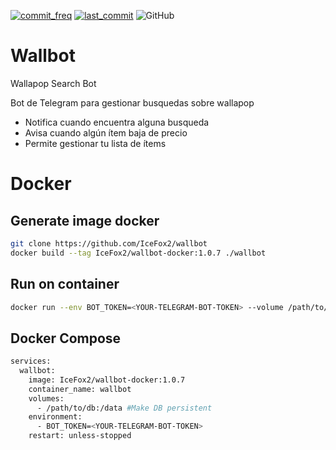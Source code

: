 [![commit_freq](https://img.shields.io/github/commit-activity/m/IceFox2/wallbot?style=flat-square)](https://github.com/IceFox2/wallbot/commits) [![last_commit](https://img.shields.io/github/last-commit/IceFox2/wallbot?style=flat-square)](https://github.com/IceFox2/wallbot/commits) ![GitHub](https://img.shields.io/github/license/IceFox2/wallbot)


# Wallbot
Wallapop Search Bot

Bot de Telegram para gestionar busquedas sobre wallapop

- Notifica cuando encuentra alguna busqueda
- Avisa cuando algún ítem baja de precio
- Permite gestionar tu lista de ítems

# Docker

## Generate image docker

```bash
git clone https://github.com/IceFox2/wallbot
docker build --tag IceFox2/wallbot-docker:1.0.7 ./wallbot
```

## Run on container

```bash
docker run --env BOT_TOKEN=<YOUR-TELEGRAM-BOT-TOKEN> --volume /path/to/db:/data IceFox2/wallbot-docker:1.0.7 --name wallbot
```

## Docker Compose
```bash
services:
  wallbot:
    image: IceFox2/wallbot-docker:1.0.7
    container_name: wallbot
    volumes:
      - /path/to/db:/data #Make DB persistent
    environment:
      - BOT_TOKEN=<YOUR-TELEGRAM-BOT-TOKEN>
    restart: unless-stopped
```
